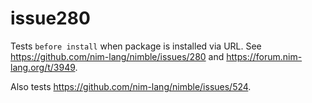 # issue280

Tests ``before install`` when package is installed via URL. See
https://github.com/nim-lang/nimble/issues/280 and
https://forum.nim-lang.org/t/3949.

Also tests https://github.com/nim-lang/nimble/issues/524.
